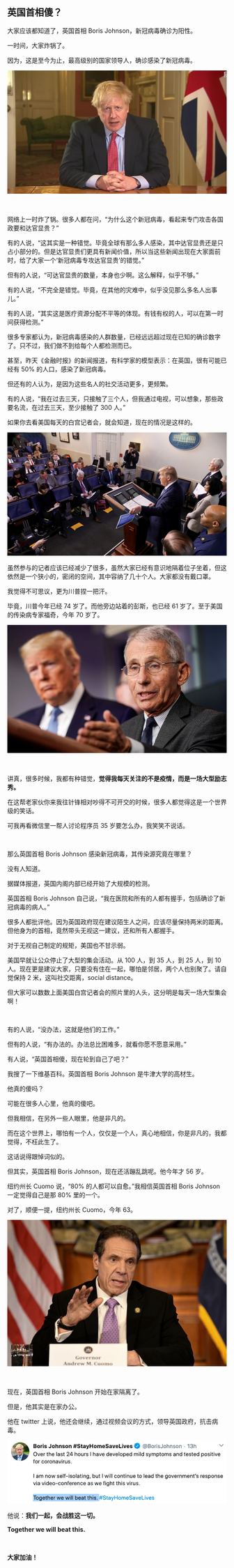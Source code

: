 ## 英国首相傻？

大家应该都知道了，英国首相 Boris Johnson，新冠病毒确诊为阳性。

一时间，大家炸锅了。

因为，这是至今为止，最高级别的国家领导人，确诊感染了新冠病毒。

![boris](boris.jpg)

<br/>

网络上一时炸了锅。很多人都在问，“为什么这个新冠病毒，看起来专门攻击各国政要和达官显贵？”

有的人说，“这其实是一种错觉。毕竟全球有那么多人感染，其中达官显贵还是只占小部分的。但是达官显贵们更具有新闻价值，所以当这些新闻出现在大家面前时，给了大家一个‘新冠病毒专攻达官显贵’的错觉。”

但有的人说，“可达官显贵的数量，本身也少啊。这么解释，似乎不够。”

有的人说，“不完全是错觉。毕竟，在其他的灾难中，似乎没见那么多名人出事儿。”

有的人说，“其实这是医疗资源分配不平等的体现。有钱有权的人，可以在第一时间获得检测。”

很多专家都认为，新冠病毒感染的人群数量，已经远远超过现在已知的确诊数字了。只不过，我们做不到给每个人都检测而已。

甚至，昨天《金融时报》的新闻报道，有科学家的模型表示：在英国，很有可能已经有 50% 的人口，感染了新冠病毒。

但还有的人认为，是因为这些名人的社交活动更多，更频繁。

有的人说，“我在过去三天，只接触了三个人，但我通过电视，可以想象，那些政要名流，在过去三天，至少接触了 300 人。”

如果你去看美国每天的白宫记者会，就会知道，现在的情况是这样的。

![whitehouse](whitehouse.png)

虽然参与的记者应该已经减少了很多，虽然大家已经有意识地隔着位子坐着，但这依然是一个狭小的，密闭的空间，其中容纳了几十个人。大家都没有戴口罩。

我觉得不可思议，更为川普捏一把汗。

毕竟，川普今年已经 74 岁了。而他旁边站着的彭斯，也已经 61 岁了。至于美国的传染病专家福奇，今年 70 岁了。

![fauci](fauci.png)

<br/>

讲真，很多时候，我都有种错觉，**觉得我每天关注的不是疫情，而是一场大型励志秀。**

在这帮老家伙你来我往针锋相对吵得不可开交的时候，很多人都觉得这是一个世界级的笑话。

可我再看微信里一帮人讨论程序员 35 岁要怎么办，我笑笑不说话。

<br/>

那么英国首相 Boris Johnson 感染新冠病毒，其传染源究竟在哪里？

没有人知道。

据媒体报道，英国内阁内部已经开始了大规模的检测。

英国首相 Boris Johnson 自己说，“我在医院和所有的人都有握手，包括确诊了新冠病毒的病人。”

很多人都批评他。因为英国政府现在建议陌生人之间，应该尽量保持两米的距离。但他身为的首相，竟然带头无视这一建议，还和所有人都握手。

对于无视自己制定的规矩，美国也不甘示弱。

美国早就让公众停止了大型的集会活动。从 100 人，到 35 人，到 25 人，到 10 人。现在更是建议大家，只要没有住在一起，哪怕是邻居，两个人也别聚了。请自觉保持 2 米，这叫社交距离，social distance。

但大家可以数数上面美国白宫记者会的照片里的人头，这分明是每天一场大型集会啊！

<br/>

有的人说，“没办法，这就是他们的工作。”

但有的人说，“有办法的。办法总比困难多，就看你愿不愿意采用。”

有人说，“英国首相傻，现在轮到自己了吧？”

我搜了一下维基百科。英国首相 Boris Johnson 是牛津大学的高材生。

他真的傻吗？

可能在很多人心里，他真的傻吧。

但我相信，在另外一些人眼里，他是非凡的。

而在这个世界上，哪怕有一个人，仅仅是一个人，真心地相信，你是非凡的，我都觉得，不枉此生了。

这话说得跟悼词似的。

但其实，英国首相 Boris Johnson，现在还活蹦乱跳呢。他今年才 56 岁。

纽约州长 Cuomo 说，“80% 的人都可以自愈。”我相信英国首相 Boris Johnson 一定觉得自己是那 80% 里的一个。

对了，顺便一提，纽约州长 Cuomo，今年 63。

![cuomo](cuomo.png)

<br/>

现在，英国首相 Boris Johnson 开始在家隔离了。

但是，他其实是在家办公。

他在 twitter 上说，他还会继续，通过视频会议的方式，领导英国政府，抗击病毒。

![twitter](twitter.png)

他说：**我们一起，会战胜这一切。**

**Together we will beat this.**

<br/>

**大家加油！**